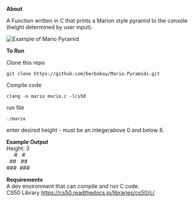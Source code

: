 **About**

A Function written in C that prints a Marion style pyramid to the console (height determined by user input).

![Example of Mario Pyramid](https://cs50.harvard.edu/x/2020/psets/6/mario/more/pyramids.png)

**To Run**<br>

Clone this repo

`git clone https://github.com/berbakay/Mario-Pyramids.git`

Compile code 

`clang -o mario mario.c -lcs50`

run file

`./mario`

enter desired height - must be an integerabove 0 and below 8.

**Example Output**<br>
Height: 3<br>
&nbsp;&nbsp;&nbsp;&nbsp; #&nbsp;&nbsp; #<br>
&nbsp; ##&nbsp;&nbsp; ##<br>
###&nbsp; ###<br>

**Requirements**<br>
A dev environment that can compile and run C code.<br>
CS50 Library https://cs50.readthedocs.io/libraries/cs50/c/